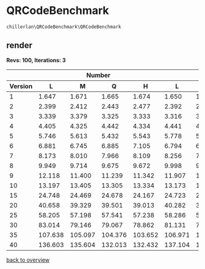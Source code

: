 # QRCodeBenchmark

`chillerlan\QRCodeBenchmark\QRCodeBenchmark`

## render

**Revs: 100, Iterations: 3**

<table><thead>
<tr><th></th><th colspan="4">Number</th><th colspan="4">AlphaNum</th><th colspan="4">Kanji</th><th colspan="4">Hanzi</th><th colspan="4">Byte</th></tr>
<tr><th>Version</th><th>L</th><th>M</th><th>Q</th><th>H</th><th>L</th><th>M</th><th>Q</th><th>H</th><th>L</th><th>M</th><th>Q</th><th>H</th><th>L</th><th>M</th><th>Q</th><th>H</th><th>L</th><th>M</th><th>Q</th><th>H</th></tr>
</thead><tbody>
<tr><td>1</td><td>1.647</td><td>1.671</td><td>1.665</td><td>1.674</td><td>1.650</td><td>1.645</td><td>1.671</td><td>1.675</td><td>1.663</td><td>1.666</td><td>1.676</td><td>1.684</td><td>1.660</td><td>1.688</td><td>1.685</td><td>1.695</td><td>1.653</td><td>1.648</td><td>1.669</td><td>1.667</td></tr>
<tr><td>2</td><td>2.399</td><td>2.412</td><td>2.443</td><td>2.477</td><td>2.392</td><td>2.420</td><td>2.433</td><td>2.442</td><td>2.365</td><td>2.428</td><td>2.593</td><td>2.465</td><td>2.394</td><td>2.431</td><td>2.459</td><td>2.470</td><td>2.395</td><td>2.399</td><td>2.441</td><td>2.476</td></tr>
<tr><td>3</td><td>3.339</td><td>3.379</td><td>3.325</td><td>3.333</td><td>3.316</td><td>3.356</td><td>3.307</td><td>3.313</td><td>3.317</td><td>3.385</td><td>3.305</td><td>3.326</td><td>3.319</td><td>3.409</td><td>3.320</td><td>3.349</td><td>3.310</td><td>3.373</td><td>3.293</td><td>3.323</td></tr>
<tr><td>4</td><td>4.405</td><td>4.325</td><td>4.442</td><td>4.334</td><td>4.441</td><td>4.323</td><td>4.402</td><td>4.233</td><td>4.415</td><td>4.319</td><td>4.411</td><td>4.275</td><td>4.429</td><td>4.358</td><td>4.458</td><td>4.301</td><td>4.410</td><td>4.331</td><td>4.439</td><td>4.268</td></tr>
<tr><td>5</td><td>5.746</td><td>5.613</td><td>5.432</td><td>5.543</td><td>5.778</td><td>5.599</td><td>5.497</td><td>5.523</td><td>5.729</td><td>5.605</td><td>5.458</td><td>5.486</td><td>5.825</td><td>5.614</td><td>5.513</td><td>5.502</td><td>5.742</td><td>5.564</td><td>5.521</td><td>5.558</td></tr>
<tr><td>6</td><td>6.881</td><td>6.745</td><td>6.885</td><td>7.105</td><td>6.794</td><td>6.706</td><td>6.838</td><td>6.883</td><td>6.865</td><td>6.702</td><td>6.827</td><td>6.941</td><td>6.876</td><td>6.761</td><td>6.911</td><td>6.901</td><td>6.851</td><td>6.678</td><td>6.937</td><td>6.912</td></tr>
<tr><td>7</td><td>8.173</td><td>8.010</td><td>7.966</td><td>8.109</td><td>8.256</td><td>7.896</td><td>7.974</td><td>8.118</td><td>8.157</td><td>7.959</td><td>7.959</td><td>8.203</td><td>8.230</td><td>8.043</td><td>7.992</td><td>8.142</td><td>8.155</td><td>7.993</td><td>7.931</td><td>8.133</td></tr>
<tr><td>8</td><td>9.949</td><td>9.714</td><td>9.675</td><td>9.672</td><td>9.998</td><td>9.631</td><td>9.669</td><td>9.680</td><td>9.955</td><td>9.649</td><td>9.596</td><td>9.763</td><td>9.976</td><td>9.712</td><td>9.643</td><td>9.644</td><td>10.067</td><td>9.654</td><td>9.672</td><td>9.801</td></tr>
<tr><td>9</td><td>12.118</td><td>11.400</td><td>11.239</td><td>11.342</td><td>11.907</td><td>11.376</td><td>11.254</td><td>11.335</td><td>11.946</td><td>11.341</td><td>11.215</td><td>11.308</td><td>11.846</td><td>11.381</td><td>11.247</td><td>11.519</td><td>11.948</td><td>11.339</td><td>11.283</td><td>11.349</td></tr>
<tr><td>10</td><td>13.197</td><td>13.405</td><td>13.305</td><td>13.334</td><td>13.173</td><td>13.374</td><td>13.165</td><td>13.224</td><td>13.207</td><td>13.381</td><td>13.334</td><td>13.600</td><td>13.311</td><td>13.419</td><td>13.243</td><td>13.406</td><td>13.285</td><td>13.507</td><td>13.258</td><td>13.280</td></tr>
<tr><td>15</td><td>24.748</td><td>24.469</td><td>24.678</td><td>24.167</td><td>24.723</td><td>24.341</td><td>24.642</td><td>23.975</td><td>24.596</td><td>24.193</td><td>24.567</td><td>23.931</td><td>24.485</td><td>24.312</td><td>24.719</td><td>24.169</td><td>24.750</td><td>24.168</td><td>24.601</td><td>24.042</td></tr>
<tr><td>20</td><td>40.658</td><td>39.329</td><td>39.501</td><td>39.013</td><td>40.282</td><td>39.177</td><td>39.418</td><td>39.101</td><td>40.299</td><td>39.067</td><td>39.232</td><td>38.835</td><td>40.369</td><td>39.229</td><td>39.241</td><td>39.098</td><td>40.159</td><td>39.027</td><td>39.367</td><td>39.026</td></tr>
<tr><td>25</td><td>58.205</td><td>57.198</td><td>57.541</td><td>57.238</td><td>58.286</td><td>57.530</td><td>57.815</td><td>57.163</td><td>58.161</td><td>57.150</td><td>57.099</td><td>57.234</td><td>58.306</td><td>57.269</td><td>57.724</td><td>57.657</td><td>57.829</td><td>57.223</td><td>57.409</td><td>57.580</td></tr>
<tr><td>30</td><td>83.014</td><td>79.146</td><td>79.067</td><td>78.862</td><td>81.131</td><td>79.231</td><td>78.830</td><td>78.389</td><td>81.101</td><td>78.611</td><td>78.830</td><td>79.063</td><td>81.434</td><td>78.979</td><td>79.047</td><td>78.819</td><td>81.943</td><td>78.690</td><td>78.713</td><td>81.449</td></tr>
<tr><td>35</td><td>107.638</td><td>105.097</td><td>104.376</td><td>103.652</td><td>106.971</td><td>103.857</td><td>104.261</td><td>103.264</td><td>107.027</td><td>103.346</td><td>103.654</td><td>102.593</td><td>106.933</td><td>102.826</td><td>103.573</td><td>102.837</td><td>106.959</td><td>103.056</td><td>104.208</td><td>103.467</td></tr>
<tr><td>40</td><td>136.603</td><td>135.604</td><td>132.013</td><td>132.432</td><td>137.104</td><td>132.108</td><td>131.276</td><td>131.739</td><td>135.785</td><td>131.986</td><td>132.117</td><td>131.093</td><td>135.010</td><td>131.746</td><td>130.714</td><td>131.174</td><td>136.871</td><td>131.183</td><td>132.738</td><td>131.221</td></tr>
</tbody></table>

[back to overview](./Benchmark.md)